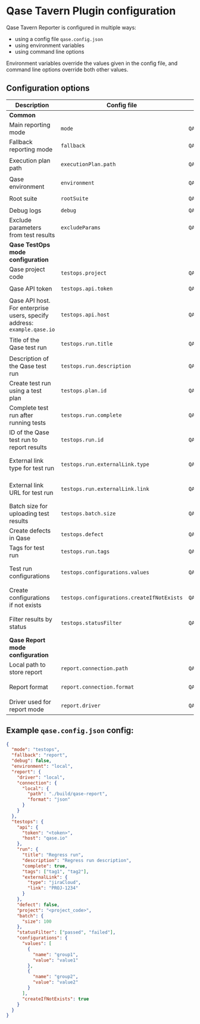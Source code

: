 # Qase Tavern Plugin configuration

Qase Tavern Reporter is configured in multiple ways:

- using a config file `qase.config.json`
- using environment variables
- using command line options

Environment variables override the values given in the config file,
and command line options override both other values.

## Configuration options

| Description                               | Config file                | Environment variable            | CLI option                        | Default value                           | Required | Possible values            |
|-------------------------------------------|----------------------------|---------------------------------|-----------------------------------|-----------------------------------------|----------|----------------------------|
| **Common**                                |
| Main reporting mode                       | `mode`                     | `QASE_MODE`                     | `--qase-mode`                     | `off`                               | No       | `testops`, `report`, `off` |
| Fallback reporting mode                   | `fallback`                 | `QASE_FALLBACK`                 | `--qase-fallback`                 | `report`                                | No       | `testops`, `report`, `off` |
| Execution plan path                       | `executionPlan.path`       | `QASE_EXECUTION_PLAN_PATH`      | `--qase-execution-plan-path`      | `./build/qase-execution-plan.json`      | No       | Any string                 |
| Qase environment                          | `environment`              | `QASE_ENVIRONMENT`              | `--qase-environment`              | `local`                                 | No       | Any string                 |
| Root suite                                | `rootSuite`                | `QASE_ROOT_SUITE`               | `--qase-root-suite`               |                                         | No       | Any string                 |
| Debug logs                                | `debug`                    | `QASE_DEBUG`                    | `--qase-debug`                    | false                                   | No       | `true`, `false`            |
| Exclude parameters from test results      | `excludeParams`           | `QASE_EXCLUDE_PARAMS`           | `--qase-exclude-params`           | None                                    | No       | Comma-separated list of parameter names |
| **Qase TestOps mode configuration**       |
| Qase project code                         | `testops.project`          | `QASE_TESTOPS_PROJECT`          | `--qase-testops-project`          |                                         | Yes      | Any string                 |
| Qase API token                            | `testops.api.token`        | `QASE_TESTOPS_API_TOKEN`        | `--qase-testops-api-token`        |                                         | Yes      | Any string                 |
| Qase API host. For enterprise users, specify address: `example.qase.io`                             | `testops.api.host`         | `QASE_TESTOPS_API_HOST`         | `--qase-testops-api-host`         | `qase.io`                               | No       | Any string                 |
| Title of the Qase test run                | `testops.run.title`        | `QASE_TESTOPS_RUN_TITLE`        | `--qase-testops-run-title`        | `Automated Run {current date and time}` | No       | Any string                 |
| Description of the Qase test run          | `testops.run.description`  | `QASE_TESTOPS_RUN_DESCRIPTION`  | `--qase-testops-run-description`  | None, leave empty                       | No       | Any string                 |
| Create test run using a test plan         | `testops.plan.id`          | `QASE_TESTOPS_PLAN_ID`          | `--qase-testops-plan-id`          | None, don't use plans for the test run  | No       | Any integer                |
| Complete test run after running tests     | `testops.run.complete`     | `QASE_TESTOPS_RUN_COMPLETE`     | `--qase-testops-run-complete`     | `True`                                  | No       | `true`, `false`            |
| ID of the Qase test run to report results | `testops.run.id`           | `QASE_TESTOPS_RUN_ID`           | `--qase-testops-run-id`           | None, create a new test run             | No       | Any integer                |
| External link type for test run           | `testops.run.externalLink.type` | `QASE_TESTOPS_RUN_EXTERNAL_LINK_TYPE` | `--qase-testops-run-external-link-type` | None, don't add external link           | No       | `jiraCloud`, `jiraServer`   |
| External link URL for test run            | `testops.run.externalLink.link` | `QASE_TESTOPS_RUN_EXTERNAL_LINK_URL` | `--qase-testops-run-external-link-url` | None, don't add external link           | No       | Any string (e.g., "PROJ-1234") |
| Batch size for uploading test results     | `testops.batch.size`       | `QASE_TESTOPS_BATCH_SIZE`       | `--qase-testops-batch-size`       | 200                                     | No       | 1 to 2000                  |
| Create defects in Qase                    | `testops.defect`           | `QASE_TESTOPS_DEFECT`           | `--qase-testops-defect`           | `False`, don't create defects           | No       | `True`, `False`            |
| Tags for test run                         | `testops.run.tags`         | `QASE_TESTOPS_RUN_TAGS`         | `--qase-testops-run-tags`         | None                                    | No       | Comma-separated list of tags |
| Test run configurations                   | `testops.configurations.values` | `QASE_TESTOPS_CONFIGURATIONS_VALUES` | `--qase-testops-configurations-values` | None, don't add any configurations      | No       | Format: "group1=value1,group2=value2" |
| Create configurations if not exists       | `testops.configurations.createIfNotExists` | `QASE_TESTOPS_CONFIGURATIONS_CREATE_IF_NOT_EXISTS` | `--qase-testops-configurations-create-if-not-exists` | `False`, don't create configurations     | No       | `True`, `False`            |
| Filter results by status                  | `testops.statusFilter`     | `QASE_TESTOPS_STATUS_FILTER`    | `--qase-testops-status-filter`    | None, don't filter any results          | No       | Comma-separated list of statuses |
| **Qase Report mode configuration**        |
| Local path to store report                | `report.connection.path`   | `QASE_REPORT_CONNECTION_PATH`   | `--qase-report-connection-path`   | `./build/qase-report`                   | No       | Any string                 |
| Report format                             | `report.connection.format` | `QASE_REPORT_CONNECTION_FORMAT` | `--qase-report-connection-format` | `json`                                  | No       | `json`, `jsonp`            |
| Driver used for report mode               | `report.driver`            | `QASE_REPORT_DRIVER`            | `--qase-report-driver`            | `local`                                 | No       | `local`                    |

## Example `qase.config.json` config:

```json
{
  "mode": "testops",
  "fallback": "report",
  "debug": false,
  "environment": "local",
  "report": {
    "driver": "local",
    "connection": {
      "local": {
        "path": "./build/qase-report",
        "format": "json"
      }
    }
  },
  "testops": {
    "api": {
      "token": "<token>",
      "host": "qase.io"
    },
    "run": {
      "title": "Regress run",
      "description": "Regress run description",
      "complete": true,
      "tags": ["tag1", "tag2"],
      "externalLink": {
        "type": "jiraCloud",
        "link": "PROJ-1234"
      }
    },
    "defect": false,
    "project": "<project_code>",
    "batch": {
      "size": 100
    },
    "statusFilter": ["passed", "failed"],
    "configurations": {
      "values": [
        {
          "name": "group1",
          "value": "value1"
        },
        {
          "name": "group2", 
          "value": "value2"
        }
      ],
      "createIfNotExists": true
    }
  }
}
```
